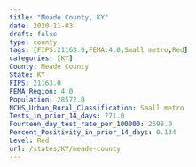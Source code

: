 ```yaml
---
title: "Meade County, KY"
date: 2020-11-03
draft: false
type: county
tags: [FIPS:21163.0,FEMA:4.0,Small metro,Red]
categories: [KY]
County: Meade County
State: KY
FIPS: 21163.0
FEMA_Region: 4.0
Population: 28572.0
NCHS_Urban_Rural_Classification: Small metro
Tests_in_prior_14_days: 771.0
Fourteen_day_test_rate_per_100000: 2698.0
Percent_Positivity_in_prior_14_days: 0.134
Level: Red
url: /states/KY/meade-county
---
```



